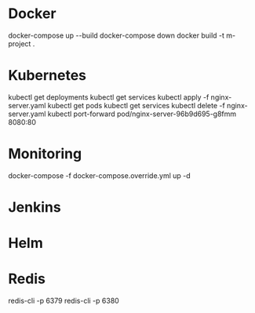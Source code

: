 # Docker
docker-compose up --build
docker-compose down
docker build -t m-project .

# Kubernetes
kubectl get deployments
kubectl get services
kubectl apply -f nginx-server.yaml
kubectl get pods
kubectl get services
kubectl delete -f nginx-server.yaml
kubectl port-forward pod/nginx-server-96b9d695-g8fmm 8080:80

# Monitoring
docker-compose -f docker-compose.override.yml up -d

# Jenkins

# Helm

# Redis
redis-cli -p 6379
redis-cli -p 6380
